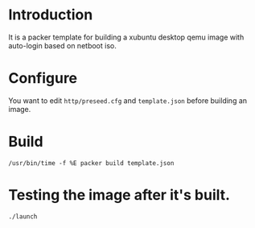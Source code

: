 # Introduction

It is a packer template for building a xubuntu desktop qemu image with auto-login based on netboot iso.

# Configure

You want to edit `http/preseed.cfg` and `template.json` before building an image.

# Build

`/usr/bin/time -f %E packer build template.json`

# Testing the image after it's built.

`./launch`
